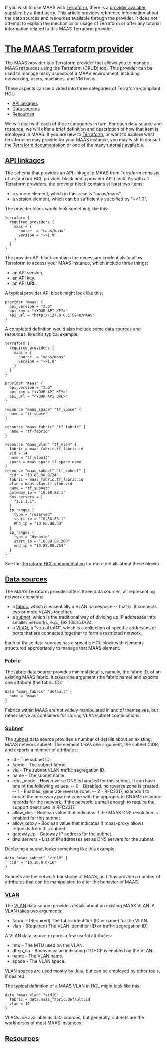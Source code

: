 <!-- "MAAS Terraform provider reference" -->
If you wish to use MAAS with [Terraform](https://www.terraform.io/), there is a [provider avaiable](https://github.com/maas/terraform-provider-maas), supplied by a third party.  This article provides reference information about the data sources and resources available through the provider.  It does not attempt to explain the mechanics or usage of Terraform or offer any tutorial information related to this MAAS Terraform provider.

<a href="#heading--what-is-this"><h1 id="heading--what-is-this">The MAAS Terraform provider</h1></a>

The MAAS provider is a Terraform provider that allows you to manage MAAS resources using the Terraform (CRUD) tool. This provider can be used to manage many aspects of a MAAS environment, including networking, users, machines, and VM hosts.

These aspects can be divided into three categories of Terraform-compliant HCL:

- [API linkages](#heading--terraform-api-linkage)
- [Data sources](#heading--data-sources)
- [Resources](#heading--resources)

We will deal with each of these categories in turn.  For each data source and resource, we will offer a brief definition and description of how that item is employed in MAAS.  If you are new to [Terraform](https://www.terraform.io/), or want to explore what terraforming may provide for your MAAS instance, you may wish to consult the [Terraform documentation](https://www.terraform.io/intro) or one of the many [tutorials available](https://learn.hashicorp.com/collections/terraform/aws-get-started?utm_source=WEBSITE&utm_medium=WEB_IO&utm_offer=ARTICLE_PAGE&utm_content=DOCS).

<a href="#heading--terraform-api-linkage"><h2 id="heading--terraform-api-linkage">API linkages</h2></a>

The schema that provides an API linkage to MAAS from Terraform consists of a standard HCL provider block and a provider API block.  As with all Terraform providers, the provider block contains at least two items:

- a source element, which in this case is "maas/maas".
- a version element, which can be sufficiently specified by "~>1.0".

The provider block would look something like this:

```nohighlight
terraform {
  required_providers {
    maas = {
      source  = "maas/maas"
      version = "~>1.0"
    }
  }
}
```

The provider API block contains the necessary credentials to allow Terraform to access your MAAS instance, which include three things:

- an API version.
- an API key.
- an API URL.

A typical provider API block might look like this:

```nohighlight
provider "maas" {
  api_version = "2.0"
  api_key = "<YOUR API KEY>"
  api_url = "http://127.0.0.1:5240/MAAS"
}
```

A completed definition would also include some data sources and resources, like this typical example:

```nohighlight
terraform {
  required_providers {
    maas = {
      source  = "maas/maas"
      version = "~>1.0"
    }
  }
}

provider "maas" {
  api_version = "2.0"
  api_key = "<YOUR API KEY>"
  api_url = "<YOUR API URL>"
}

resource "maas_space" "tf_space" {
  name = "tf-space"
}

resource "maas_fabric" "tf_fabric" {
  name = "tf-fabric"
}

resource "maas_vlan" "tf_vlan" {
  fabric = maas_fabric.tf_fabric.id
  vid = 14
  name = "tf-vlan14"
  space = maas_space.tf_space.name
}
resource "maas_subnet" "tf_subnet" {
  cidr = "10.88.88.0/24"
  fabric = maas_fabric.tf_fabric.id
  vlan = maas_vlan.tf_vlan.vid
  name = "tf_subnet"
  gateway_ip = "10.88.88.1"
  dns_servers = [
    "1.1.1.1",
  ]
  ip_ranges {
    type = "reserved"
    start_ip = "10.88.88.1"
    end_ip = "10.88.88.50"
  }
  ip_ranges {
    type = "dynamic"
    start_ip = "10.88.88.200"
    end_ip = "10.88.88.254"
  }
}
```

See the [Terraform HCL documentation](https://www.terraform.io/language) for more details about these blocks.

<a href="#heading--data-sources"><h2 id="heading--data-sources">Data sources</h2></a>

The MAAS Terraform provider offers three data sources, all representing network elements:

- a [fabric](https://discourse.maas.io/t/maas-concepts-and-terms-reference/5416#heading--fabrics), which is essentially a VLAN namespace -- that is, it connects two or more VLANs together.
- a [subnet](https://discourse.maas.io/t/maas-concepts-and-terms-reference/5416#heading--subnets), which is the traditional way of dividing up IP addresses into smaller networks, e.g., 192.168.15.0/24.
- a [VLAN](https://en.wikipedia.org/wiki/VLAN), a "virtual LAN", which is a collection of specific addresses or ports that are connected together to form a restricted network.

Each of these data sources has a specific HCL block with elements structured appropriately to manage that MAAS element.

<a href="#heading--fabric"><h3 id="heading--fabric">Fabric</h3></a>

The [fabric](https://github.com/maas/terraform-provider-maas/blob/master/docs/data_sources/maas_fabric.md) data source provides minimal details, namely, the fabric ID, of an existing MAAS fabric.  It takes one argument (the fabric name) and exports one attribute (the fabric ID):

```nohighlight
data "maas_fabric" "default" {
  name = "maas"
}
```

Fabrics within MAAS are not widely manipulated in and of themselves, but rather serve as containers for storing VLAN/subnet combinations.

<a href="#heading--subnet"><h3 id="heading--subnet">Subnet</h3></a>

The [subnet](https://github.com/maas/terraform-provider-maas/blob/master/docs/data_sources/maas_subnet.md) data source provides a number of details about an existing MAAS network subnet.  The element takes one argument, the subnet CIDR, and exports a number of attributes:

- id - The subnet ID.
- fabric - The subnet fabric.
- vid - The subnet VLAN traffic segregation ID.
- name - The subnet name.
- rdns_mode - How reverse DNS is handled for this subnet. It can have one of the following values:
-- 0 - Disabled, no reverse zone is created.
-- 1 - Enabled, generate reverse zone.
-- 2 - RFC2317, extends 1 to create the necessary parent zone with the appropriate CNAME resource records for the network, if the network is small enough to require the support described in RFC2317.
- allow_dns - Boolean value that indicates if the MAAS DNS resolution is enabled for this subnet.
- allow_proxy - Boolean value that indicates if maas-proxy allows requests from this subnet.
- gateway_ip - Gateway IP address for the subnet.
- dns_servers - List of IP addresses set as DNS servers for the subnet.

Declaring a subnet looks something like this example:

```nohighlight
data "maas_subnet" "vid10" {
  cidr = "10.10.0.0/16"
}
```

Subnets are the network backbone of MAAS, and thus provide a number of attributes that can be manipulated to alter the behavior of MAAS.

<a href="#heading--vlan"><h3 id="heading--vlan">VLAN</h3></a>

The [VLAN](https://github.com/maas/terraform-provider-maas/blob/master/docs/data_sources/maas_vlan.md) data source provides details about an existing MAAS VLAN.  A VLAN takes two arguments:

- fabric - (Required) The fabric identifier (ID or name) for the VLAN.
- vlan - (Required) The VLAN identifier (ID or traffic segregation ID).

A VLAN data source exports a few useful attributes:

- mtu - The MTU used on the VLAN.
- dhcp_on - Boolean value indicating if DHCP is enabled on the VLAN.
- name - The VLAN name.
- space - The VLAN space.

VLAN [spaces](https://discourse.maas.io/t/maas-concepts-and-terms-reference/5416#heading--spaces) are used mostly by Juju, but can be employed by other tools, if desired.

The typical definition of a MAAS VLAN in HCL might look like this:

```nohighlight
data "maas_vlan" "vid10" {
  fabric = data.maas_fabric.default.id
  vlan = 10
}
```

VLANs are available as data sources, but generally, subnets are the workhorses of most MAAS instances.

<a href="#heading--resources"><h2 id="heading--resources">Resources</h2></a>